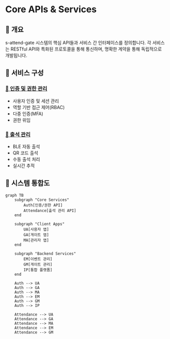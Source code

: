 # Core APIs & Services

## 📌 개요

s-attend-gate 시스템의 핵심 API들과 서비스 간 인터페이스를 정의합니다.
각 서비스는 RESTful API와 특화된 프로토콜을 통해 통신하며, 명확한 계약을 통해 독립적으로 개발됩니다.

## 📑 서비스 구성

### [🔐 인증 및 권한 관리](./auth/)
- 사용자 인증 및 세션 관리
- 역할 기반 접근 제어(RBAC)
- 다중 인증(MFA)
- 권한 위임

### [📝 출석 관리](./attendance/)
- BLE 자동 출석
- QR 코드 출석
- 수동 출석 처리
- 실시간 추적

## 🔄 시스템 통합도

```mermaid
graph TB
    subgraph "Core Services"
        Auth[인증/권한 API]
        Attendance[출석 관리 API]
    end
    
    subgraph "Client Apps"
        UA[사용자 앱]
        GA[게이트 앱]
        MA[관리자 앱]
    end
    
    subgraph "Backend Services"
        EM[이벤트 관리]
        GM[게이트 관리]
        IP[통합 플랫폼]
    end
    
    Auth --> UA
    Auth --> GA
    Auth --> MA
    Auth --> EM
    Auth --> GM
    Auth --> IP
    
    Attendance --> UA
    Attendance --> GA
    Attendance --> MA
    Attendance --> EM
    Attendance --> GM
```
